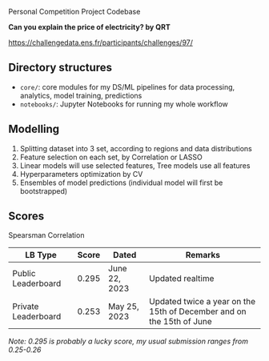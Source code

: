 Personal Competition Project Codebase

**Can you explain the price of electricity? by QRT**

https://challengedata.ens.fr/participants/challenges/97/

## Directory structures
- `core/`: core modules for my DS/ML pipelines for data processing, analytics, model training, predictions
- `notebooks/`: Jupyter Notebooks for running my whole workflow

## Modelling
1. Splitting dataset into 3 set, according to regions and data distributions
2. Feature selection on each set, by Correlation or LASSO
3. Linear models will use selected features, Tree models use all features
4. Hyperparameters optimization by CV
5. Ensembles of model predictions (individual model will first be bootstrapped)

## Scores
Spearsman Correlation

| LB Type | Score | Dated | Remarks |
| -------- | ------- | ------- | ------- |
| Public Leaderboard | 0.295 | June 22, 2023 | Updated realtime |
| Private Leaderboard | 0.253 | May 25, 2023 | Updated twice a year on the 15th of December and on the 15th of June |

*Note: 0.295 is probably a lucky score, my usual submission ranges from 0.25-0.26*
